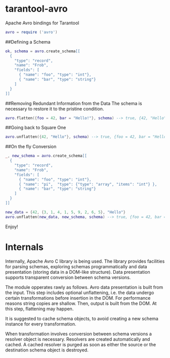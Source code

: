 # tarantool-avro
Apache Avro bindings for Tarantool

```lua
avro = require ('avro')
```

##Defining a Schema
```lua
ok, schema = avro.create_schema[[
  {
    "type": "record",
    "name": "Frob",
    "fields": [
      { "name": "foo", "type": "int"},
      { "name": "bar", "type": "string"}
    ]
  }
]]
```

##Removing Redundant Information from the Data
The schema is necessary to restore it to the pristine condition.
```lua
avro.flatten({foo = 42, bar = "Hello!"}, schema) --> true, {42, "Hello"}
```

##Going back to Square One
```lua
avro.unflatten({42, "Hello"}, schema) --> true, {foo = 42, bar = "Hello!"}
```

##On the fly Conversion
```lua
_, new_schema = avro.create_schema[[
  {
    "type": "record",
    "name": "Frob",
    "fields": [
      { "name": "foo", "type": "int"},
      { "name": "pi",  "type": {"type": "array", "items": "int"} },
      { "name": "bar", "type": "string"}
    ]
  }
]]

new_data = {42, {3, 1, 4, 1, 5, 9, 2, 6, 5}, "Hello"}
avro.unflatten(new_data, new_schema, schema) --> true, {foo = 42, bar = "Hello!"}
```

Enjoy!

# Internals

Internally, Apache Avro C library is being used.
The library provides facilities for parsing schemas, exploring schemas programmatically and data presentation
(storing data in a DOM-like structure).
Data presentation supports transparent conversion between schema versions.

The module opperates rawly as follows.
Avro data presentation is built from the input.
This step includes optional unflattening, i.e. the data undergo certain transformations before insertion in the DOM.
For performance reasons string copies are shallow.
Then, output is built from the DOM. At this step, flattening may happen.

It is suggested to cache schema objects,
to avoid creating a new schema instance for every transformation.

When transformation involves conversion between schema versions a resolver object is necessary.
Resolvers are created automatically and cached.
A cached resolver is purged as soon as either the source or the destination schema object is destroyed.
